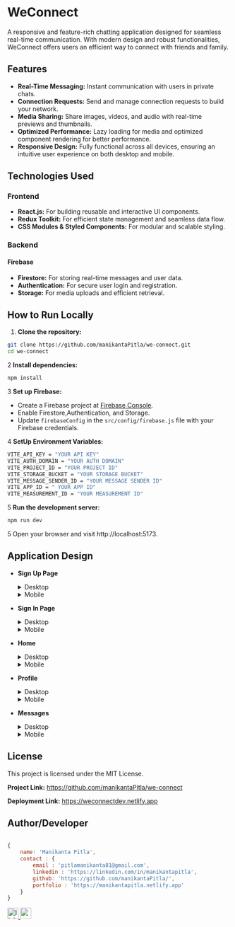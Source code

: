 # WeConnect

A responsive and feature-rich chatting application designed
for seamless real-time communication. With modern design and robust
functionalities, WeConnect offers users an efficient way to connect with
friends and family.

## Features

- **Real-Time Messaging:** Instant communication with users in
  private chats.
- **Connection Requests:** Send and manage connection requests
  to build your network.
- **Media Sharing:** Share images, videos, and audio
  with real-time previews and thumbnails.
- **Optimized Performance:** Lazy
  loading for media and optimized component rendering for better
  performance.
- **Responsive Design:** Fully functional across all devices,
  ensuring an intuitive user experience on both desktop and mobile.

## Technologies Used

### Frontend

- **React.js:** For building reusable and
  interactive UI components.
- **Redux Toolkit:** For efficient state management
  and seamless data flow.
- **CSS Modules & Styled Components:** For modular and
  scalable styling.

### Backend

#### Firebase

- **Firestore:** For storing real-time
  messages and user data.
- **Authentication:** For secure user login and
  registration.
- **Storage:** For media uploads and efficient retrieval.

## How to Run Locally

1. **Clone the repository:**

```bash
git clone https://github.com/manikantaPitla/we-connect.git
cd we-connect
```

2 **Install dependencies:**

```bash
npm install
```

3 **Set up Firebase:**

- Create a Firebase project at [Firebase Console](https://console.firebase.google.com/).
- Enable Firestore,Authentication, and Storage.
- Update `firebaseConfig` in the `src/config/firebase.js` file with your Firebase credentials.

4 **SetUp Environment Variables:**

```bash
VITE_API_KEY = "YOUR API KEY"
VITE_AUTH_DOMAIN = "YOUR AUTH DOMAIN"
VITE_PROJECT_ID = "YOUR PROJECT ID"
VITE_STORAGE_BUCKET = "YOUR STORAGE BUCKET"
VITE_MESSAGE_SENDER_ID = "YOUR MESSAGE SENDER ID"
VITE_APP_ID = " YOUR APP ID"
VITE_MEASUREMENT_ID = "YOUR MEASUREMENT ID"

```

5 **Run the development server:**

```bash
npm run dev
```

5 Open your browser and visit
http://localhost:5173.

## Application Design

- **Sign Up Page**
    <details>
    <summary>Desktop</summary>

  ![Desktop Signup](https://res.cloudinary.com/df9fyawpk/image/upload/v1733211456/we-connect-readme-static-images/sign-up-large.png)

    </details>
    <details>
    <summary>Mobile</summary>

  ![Mobile Signup](https://res.cloudinary.com/df9fyawpk/image/upload/v1733216419/we-connect-readme-static-images/sign-up-small.png)

    </details>

- **Sign In Page**
    <details>
    <summary>Desktop</summary>

  ![Desktop Signup](https://res.cloudinary.com/df9fyawpk/image/upload/v1733216420/we-connect-readme-static-images/sign-in-large.png)

    </details>
    <details>
    <summary>Mobile</summary>

  ![Mobile Signup](https://res.cloudinary.com/df9fyawpk/image/upload/v1733216417/we-connect-readme-static-images/sign-in-small.png)

    </details>

- **Home**
    <details>
    <summary>Desktop</summary>

  ![Desktop Signup](https://res.cloudinary.com/df9fyawpk/image/upload/v1733216416/we-connect-readme-static-images/home-large.png)

    </details>
    <details>
    <summary>Mobile</summary>

  ![Mobile Signup](https://res.cloudinary.com/df9fyawpk/image/upload/v1733216416/we-connect-readme-static-images/home-small.png)

    </details>

- **Profile**
    <details>
    <summary>Desktop</summary>

  ![Desktop Signup](https://res.cloudinary.com/df9fyawpk/image/upload/v1733216416/we-connect-readme-static-images/profile-large.png)

    </details>
    <details>
    <summary>Mobile</summary>

  ![Mobile Signup](https://res.cloudinary.com/df9fyawpk/image/upload/v1733216416/we-connect-readme-static-images/profile-small.png)

    </details>

- **Messages**
    <details>
    <summary>Desktop</summary>

  ![Desktop Signup](https://res.cloudinary.com/df9fyawpk/image/upload/v1733216415/we-connect-readme-static-images/chats-large.png)

    </details>
    <details>
    <summary>Mobile</summary>

  ![Mobile Signup](https://res.cloudinary.com/df9fyawpk/image/upload/v1733216416/we-connect-readme-static-images/chats-small.png)

    </details>

## License

This project is licensed under the MIT License.

**Project Link:** https://github.com/manikantaPitla/we-connect

**Deployment Link:** https://weconnectdev.netlify.app

## Author/Developer

```js

{
    name: 'Manikanta Pitla',
    contact : {
        email : 'pitlamanikanta81@gmail.com',
        linkedin : 'https://linkedin.com/in/manikantapitla',
        github: 'https://github.com/manikantaPitla/',
        portfolio : 'https://manikantapitla.netlify.app'
    }
}
```

<div >
  <a href="https://linkedin.com/in/manikantapitla/" target="_blank">
    <img src="https://img.shields.io/static/v1?message=LinkedIn&logo=linkedin&label=&color=0077B5&logoColor=white&labelColor=&style=for-the-badge" height="25" alt="linkedin logo"  />
  </a>
  <a href="mailto:pitlamanikanta81@gmail.com" target="_blank">
    <img src="https://img.shields.io/static/v1?message=Gmail&logo=gmail&label=&color=D14836&logoColor=white&labelColor=&style=for-the-badge" height="25" alt="gmail logo"  />
  </a>
</div>

